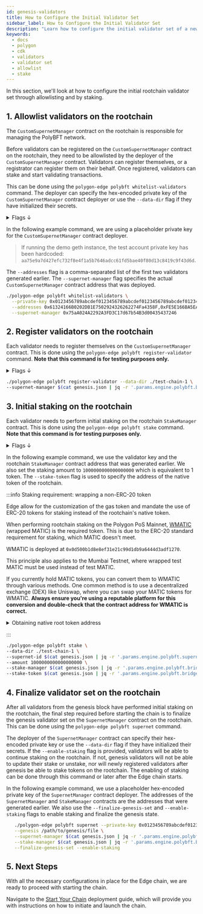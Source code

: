 ```yaml
---
id: genesis-validators
title: How to Configure the Initial Validator Set
sidebar_label: How to Configure the Initial Validator Set
description: "Learn how to configure the initial validator set of a new Edge chain with allowlists and staking."
keywords:
  - docs
  - polygon
  - cdk
  - validators
  - validator set
  - allowlist
  - stake
---
```


In this section, we'll look at how to configure the initial rootchain validator set through allowlisting and by staking.

## 1. Allowlist validators on the rootchain

The `CustomSupernetManager` contract on the rootchain is responsible for managing the PolyBFT network.

Before validators can be registered on the `CustomSupernetManager` contract on the rootchain, they need to be allowlisted by the deployer of the `CustomSupernetManager` contract. Validators can register themselves, or a registrator can register them on their behalf. Once registered, validators can stake and start validating transactions.

This can be done using the `polygon-edge polybft whitelist-validators` command. The deployer can specify the hex-encoded private key of the `CustomSupernetManager` contract deployer or use the `--data-dir` flag if they have initialized their secrets.

<details>
<summary>Flags ↓</summary>

| Flag              | Description                                                                                      | Example                                     |
| -----------------| ------------------------------------------------------------------------------------------------| ------------------------------------------- |
| `--private-key`     | Hex-encoded private key of the account that deploys the SupernetManager contract                | `--private-key <hex_encoded_rootchain_account_private_key_of_CustomSupernetManager_deployer>`             |
| `--addresses`       | Comma-separated list of hex-encoded addresses of validators to be whitelisted                   | `--addresses 0x8a98f47a9820e3f3a6C16f44194F1d7eCCe3A110,0x8a98f47a9820e3f3a6C16f44194F1d7eCCe3A110` |
| --supernet-manager| Address of the SupernetManager contract on the rootchain                                        | `--supernet-manager 0x3c6f8c6Fd90b2Bee1E78E2B2D1e7aB6cFf9Dc113` |
| `--data-dir`        | Directory for the Polygon Edge data if the local FS is used                                     | `--data-dir ./polygon-edge/data`             |
| `--jsonrpc`         | JSON-RPC interface                                                                              | `--jsonrpc 0.0.0.0:8545`                    |
| `--config`          | Path to the SecretsManager config file. If omitted, the local FS secrets manager is used        | `--config /path/to/config/file.yaml`        |

</details>

In the following example command, we are using a placeholder private key for the `CustomSupernetManager` contract deployer.

> If running the demo geth instance, the test account private key has been hardcoded: `aa75e9a7d427efc732f8e4f1a5b7646adcc61fd5bae40f80d13c8419c9f43d6d`.

The `--addresses` flag is a comma-separated list of the first two validators generated earlier. The `--supernet-manager` flag specifies the actual `CustomSupernetManager` contract address that was deployed.

```bash
./polygon-edge polybft whitelist-validators \
  --private-key 0x0123456789abcdef0123456789abcdef0123456789abcdef0123456789abcdef \
  --addresses 0x61324166B0202DB1E7502924326262274Fa4358F,0xFE5E166BA5EA50c04fCa00b07b59966E6C2E9570 \
  --supernet-manager 0x75aA024A2292A3FD3C17d67b54B3d00435437246
```

## 2. Register validators on the rootchain

Each validator needs to register themselves on the `CustomSupernetManager` contract. This is done using the `polygon-edge polybft register-validator` command. **Note that this command is for testing purposes only.**

<details>
<summary>Flags ↓</summary>

| Flag                          | Description                                                                                                       | Example                                                |
| -----------------------------| ----------------------------------------------------------------------------------------------------------------- | ------------------------------------------------------ |
| `--config`                      | Path to the SecretsManager config file. If omitted, the local FS secrets manager is used.                          | `--config /path/to/config/file.yaml`                   |
| `--data-dir`                    | The directory path where the new validator key is stored.                                                         | `--data-dir /path/to/validator1`                       |                                                      |
| `--jsonrpc`                     | The JSON-RPC interface. Default is `0.0.0.0:8545`.                                                                 | `--jsonrpc 0.0.0.0:8545`                              |
| `--supernet-manager`            | Address of the SupernetManager contract on the rootchain.                                                          | `--supernet-manager 0x75aA024A2292A3FD3C17d67b54B3d00435437246`      |

</details>

```bash
./polygon-edge polybft register-validator --data-dir ./test-chain-1 \
--supernet-manager $(cat genesis.json | jq -r '.params.engine.polybft.bridge.stakeManagerAddr')
```

## 3. Initial staking on the rootchain

Each validator needs to perform initial staking on the rootchain `StakeManager` contract. This is done using the `polygon-edge polybft stake` command. **Note that this command is for testing purposes only.**

<details>
<summary>Flags ↓</summary>

|| Flag                          | Description                                                                      | Example                                  |
| -----------------------------| --------------------------------------------------------------------------------- | ---------------------------------------- |
| `--amount `                     | The amount to stake                                                            | `--amount 5000000000000000000`           |
| `--supernet-id`                 | The ID of the supernet provided by stake manager on supernet registration      | `--chain-id 100`                         |
| `--config `                     | The path to the SecretsManager config file                                     | `--config /path/to/config/file.yaml`     |
| `--data-dir`                    | The directory for the Polygon Edge data                                        | `--data-dir ./polygon-edge/data`         |
| `--jsonrpc`                     | The JSON-RPC interface                                                         | `--jsonrpc 0.0.0.0:8545`                |
| `--stake-token `                | The address of ERC20 Token used for staking on rootchain                       | `--native-root-token 0x<token_address>`  |
| `--stake-manager`               | The address of the stake manager contract                                      | `--stake-manager 0x<manager_address>`   |

</details>

In the following example command, we use the validator key and the rootchain `StakeManager` contract address that was generated earlier. We also set the staking amount to `1000000000000000000` which is equivalent to 1 token. The `--stake-token` flag is used to specify the address of the native token of the rootchain.

:::info Staking requirement: wrapping a non-ERC-20 token

Edge allow for the customization of the gas token and mandate the use of ERC-20 tokens for staking instead of the rootchain's native token.

When performing rootchain staking on the Polygon PoS Mainnet, [<ins>WMATIC</ins>](https://polygonscan.com/token/0x0d500b1d8e8ef31e21c99d1db9a6444d3adf1270?a=0x68b3465833fb72a70ecdf485e0e4c7bd8665fc45) (wrapped MATIC) is the required token. This is due to the ERC-20 standard requirement for staking, which MATIC doesn't meet.

WMATIC is deployed at `0x0d500b1d8e8ef31e21c99d1db9a6444d3adf1270`.

This principle also applies to the Mumbai Testnet, where wrapped test MATIC must be used instead of test MATIC.

If you currently hold MATIC tokens, you can convert them to WMATIC through various methods. One common method is to use a decentralized exchange (DEX) like Uniswap, where you can swap your MATIC tokens for WMATIC. **Always ensure you're using a reputable platform for this conversion and double-check that the contract address for WMATIC is correct.**

<details>
<summary>Obtaining native root token address</summary>

For example, if you are using the Mumbai test network, you can obtain the address of the MATIC testnet token by sending a GET request to the Mumbai network's JSON-RPC endpoint:

```bash
curl <mumbai-rpc-endpoint> \
-X POST \
-H "Content-Type: application/json" \
--data '{"jsonrpc":"2.0","method":"eth_contractAddress","params":["MaticToken"],"id":1}'
```

</details>

:::

```bash
./polygon-edge polybft stake \
--data-dir ./test-chain-1 \
--supernet-id $(cat genesis.json | jq -r '.params.engine.polybft.supernetID') \
--amount 1000000000000000000 \
--stake-manager $(cat genesis.json | jq -r '.params.engine.polybft.bridge.stakeManagerAddr') \
--stake-token $(cat genesis.json | jq -r '.params.engine.polybft.bridge.stakeTokenAddr') \
```

## 4. Finalize validator set on the rootchain

After all validators from the genesis block have performed initial staking on the rootchain, the final step required before starting the chain is to finalize the genesis validator set on the `SupernetManager` contract on the rootchain. This can be done using the `polygon-edge polybft supernet` command.

The deployer of the `SupernetManager` contract can specify their hex-encoded private key or use the `--data-dir` flag if they have initialized their secrets. If the `--enable-staking` flag is provided, validators will be able to continue staking on the rootchain. If not, genesis validators will not be able to update their stake or unstake, nor will newly registered validators after genesis be able to stake tokens on the rootchain. The enabling of staking can be done through this command or later after the Edge chain starts.

In the following example command, we use a placeholder hex-encoded private key of the `SupernetManager` contract deployer. The addresses of the `SupernetManager` and `StakeManager` contracts are the addresses that were generated earlier. We also use the `--finalize-genesis-set` and `--enable-staking` flags to enable staking and finalize the genesis state.

```bash
   ./polygon-edge polybft supernet --private-key 0x0123456789abcdef0123456789abcdef0123456789abcdef0123456789abcdef \
   --genesis /path/to/genesis/file \
   --supernet-manager $(cat genesis.json | jq -r '.params.engine.polybft.bridge.customSupernetManagerAddr') \
   --stake-manager $(cat genesis.json | jq -r '.params.engine.polybft.bridge.stakeManagerAddr') \
   --finalize-genesis-set --enable-staking
```

## 5. Next Steps

With all the necessary configurations in place for the Edge chain, we are ready to proceed with starting the chain.

Navigate to the [Start Your Chain](/docs/cdk/edge/operate/deploy/start-chain.md) deployment guide, which will provide you with instructions on how to initiate and launch the chain.
